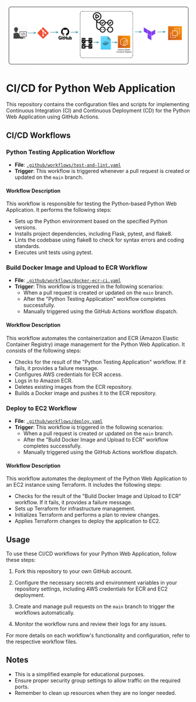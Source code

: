 ![Overview](simple-flask.PNG)

# CI/CD for Python Web Application

This repository contains the configuration files and scripts for implementing Continuous Integration (CI) and Continuous Deployment (CD) for the Python Web Application using GitHub Actions.

## CI/CD Workflows

### Python Testing Application Workflow

- **File**: [`.github/workflows/test-and-lint.yaml`](.github/workflows/test-and-lint.yaml)
- **Trigger**: This workflow is triggered whenever a pull request is created or updated on the `main` branch.

#### Workflow Description

This workflow is responsible for testing the Python-based Python Web Application. It performs the following steps:
- Sets up the Python environment based on the specified Python versions.
- Installs project dependencies, including Flask, pytest, and flake8.
- Lints the codebase using flake8 to check for syntax errors and coding standards.
- Executes unit tests using pytest.

### Build Docker Image and Upload to ECR Workflow

- **File**: [`.github/workflows/docker-ecr-ci.yaml`](.github/workflows/docker-ecr-ci.yaml)
- **Trigger**: This workflow is triggered in the following scenarios:
  - When a pull request is created or updated on the `main` branch.
  - After the "Python Testing Application" workflow completes successfully.
  - Manually triggered using the GitHub Actions workflow dispatch.

#### Workflow Description

This workflow automates the containerization and ECR (Amazon Elastic Container Registry) image management for the Python Web Application. It consists of the following steps:
- Checks for the result of the "Python Testing Application" workflow. If it fails, it provides a failure message.
- Configures AWS credentials for ECR access.
- Logs in to Amazon ECR.
- Deletes existing images from the ECR repository.
- Builds a Docker image and pushes it to the ECR repository.

### Deploy to EC2 Workflow

- **File**: [`.github/workflows/deploy.yaml`](.github/workflows/deploy.yaml)
- **Trigger**: This workflow is triggered in the following scenarios:
  - When a pull request is created or updated on the `main` branch.
  - After the "Build Docker Image and Upload to ECR" workflow completes successfully.
  - Manually triggered using the GitHub Actions workflow dispatch.

#### Workflow Description

This workflow automates the deployment of the Python Web Application to an EC2 instance using Terraform. It includes the following steps:
- Checks for the result of the "Build Docker Image and Upload to ECR" workflow. If it fails, it provides a failure message.
- Sets up Terraform for infrastructure management.
- Initializes Terraform and performs a plan to review changes.
- Applies Terraform changes to deploy the application to EC2.

## Usage

To use these CI/CD workflows for your Python Web Application, follow these steps:

1. Fork this repository to your own GitHub account.

2. Configure the necessary secrets and environment variables in your repository settings, including AWS credentials for ECR and EC2 deployment.

3. Create and manage pull requests on the `main` branch to trigger the workflows automatically.

4. Monitor the workflow runs and review their logs for any issues.

For more details on each workflow's functionality and configuration, refer to the respective workflow files.

## Notes

- This is a simplified example for educational purposes.
- Ensure proper security group settings to allow traffic on the required ports.
- Remember to clean up resources when they are no longer needed.
